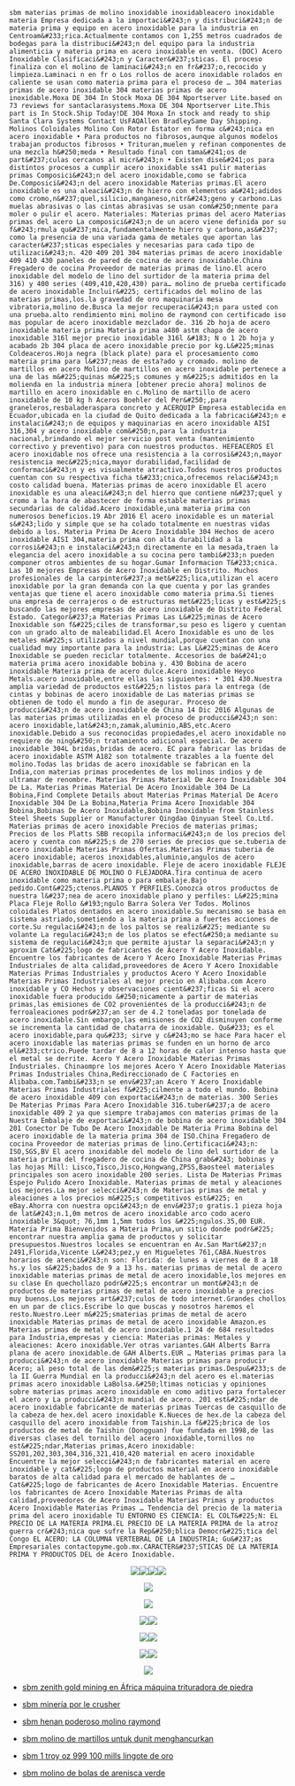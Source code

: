
```
sbm materias primas de molino inoxidable inoxidableacero inoxidable materia Empresa dedicada a la importaci&#243;n y distribuci&#243;n de materia prima y equipo en acero inoxidable para la industria en Centroam&#233;rica.Actualmente contamos con 1,255 metros cuadrados de bodegas para la distribuci&#243;n del equipo para la industria alimenticia y materia prima en acero inoxidable en venta. (DOC) Acero Inoxidable Clasificaci&#243;n y Caracter&#237;sticas. El proceso finaliza con el molino de laminaci&#243;n en fr&#237;o,recocido y limpieza.Laminaci n en fr o Los rollos de acero inoxidable rolados en caliente se usan como materia prima para el proceso de … 304 materias primas de acero inoxidable 304 materias primas de acero inoxidable.Moxa DE 304 In Stock Moxa DE 304 Nportserver Lite.based on 73 reviews for santaclarasystems.Moxa DE 304 Nportserver Lite.This part is In Stock.Ship Today!DE 304 Moxa In stock and ready to ship Santa Clara Systems Contact UsFAQAllen BradleySame Day Shipping. Molinos Coloidales Molino Con Rotor Estator en forma c&#243;nica en acero inoxidable • Para productos no fibrosos,aunque algunos modelos trabajan productos fibrosos • Trituran,muelen y refinan componentes de una mezcla h&#250;meda • Resultado final con tama&#241;os de part&#237;culas cercanos al micr&#243;n • Existen dise&#241;os para distintos procesos a cumplir acero inoxidable ss41 pulir materias primas Composici&#243;n del acero inoxidable,como se fabrica De.Composici&#243;n del acero inoxidable Materias primas.El acero inoxidable es una aleaci&#243;n de hierro con elementos a&#241;adidos como cromo,n&#237;quel,silicio,manganeso,nitr&#243;geno y carbono.Las muelas abrasivas o las cintas abrasivas se usan com&#250;nmente para moler o pulir el acero. Materiales: Materias primas del acero Materias primas del acero La composici&#243;n de un acero viene definida por su f&#243;rmula qu&#237;mica,fundamentalmente hierro y carbono,as&#237; como la presencia de una variada gama de metales que aportan las caracter&#237;sticas especiales y necesarias para cada tipo de utilizaci&#243;n. 420 409 201 304 materias primas de acero inoxidable 409 410 430 paneles de pared de cocina de acero inoxidable.China Fregadero de cocina Proveedor de materias primas de lino.El acero inoxidable del modelo de lino del surtidor de la materia prima del 316) y 400 series (409,410,420,430) para… molino de prueba certificado de acero inoxidable Incluir&#225; certificados del molino de las materias primas,los.la gravedad de oro maquinaria mesa vibratoria,molino de.Busca la mejor recuperaci&#243;n para usted con una prueba.alto rendimiento mini molino de raymond con certificado iso mas popular de acero inoxidable mezclador de. 316 2b hoja de acero inoxidable materia prima Materia prima a480 astm chapa de acero inoxidable 316l mejor precio inoxidable 316l &#183; N o 1 2b hoja y acabado 2b 304 placa de acero inoxidable precio por kg.L&#225;minas Coldeaceros.Hoja negra (black plate) para el procesamiento como materia prima para l&#237;neas de esta?ado y cromado. molino de martillos en acero Molino de martillos en acero inoxidable pertenece a una de las m&#225;quinas m&#225;s comunes y m&#225;s admitidos en la molienda en la industria minera [obtener precio ahora] molinos de martillo en acero inoxidable en c.Molino de martillo de acero inoxidable de 10 kg h Aceros Boehler del Per&#250;,para graneleros,resbaladeraspara concreto y ACERQUIP Empresa establecida en Ecuador,ubicada en la ciudad de Quito dedicada a la fabricaci&#243;n e instalaci&#243;n de equipos y maquinarias en acero inoxidable AISI 316,304 y acero inoxidable com&#250;n,para la industria nacional,brindando el mejor servicio post venta (mantenimiento correctivo y preventivo) para con nuestros productos. HEFEACEROS El acero inoxidable nos ofrece una resistencia a la corrosi&#243;n,mayor resistencia mec&#225;nica,mayor durabilidad,facilidad de conformaci&#243;n y es visualmente atractivo.Todos nuestros productos cuentan con su respectiva ficha t&#233;cnica,ofrecemos relaci&#243;n costo calidad buena. Materias primas de acero inoxidable El acero inoxidable es una aleaci&#243;n del hierro que contiene n&#237;quel y cromo a la hora de abastecer de forma estable materias primas secundarias de calidad.Acero inoxidable,una materia prima con numerosos beneficios.19 Abr 2016 El acero inoxidable es un material s&#243;lido y simple que se ha colado totalmente en nuestras vidas debido a los. Materia Prima De Acero Inoxidable 304 Hechos de acero inoxidable AISI 304,materia prima con alta durabilidad a la corrosi&#243;n e instalaci&#243;n directamente en la mesada,traen la elegancia del acero inoxidable a su cocina pero tambi&#233;n pueden componer otros ambientes de su hogar.Gumar Informacion T&#233;cnica. Las 10 mejores Empresas de Acero Inoxidable en Distrito. Muchos profesionales de la carpinter&#237;a met&#225;lica,utilizan el acero inoxidable por la gran demanda con la que cuenta y por las grandes ventajas que tiene el acero inoxidable como materia prima.Si tienes una empresa de cerrajeros o de estructuras met&#225;licas y est&#225;s buscando las mejores empresas de acero inoxidable de Distrito Federal Estado. Categor&#237;a Materias Primas Las L&#225;minas de Acero Inoxidable son f&#225;ciles de transformar,su peso es ligero y cuentan con un grado alto de maleabilidad.El Acero Inoxidable es uno de los metales m&#225;s utilizados a nivel mundial,porque cuentan con una cualidad muy importante para la industria: Las L&#225;minas de Acero Inoxidable se pueden reciclar totalmente. Accesorios de ba&#241;o materia prima acero inoxidable bobina y. 430 Bobina de acero inoxidable Materia prima de acero dulce.Acero inoxidable Heyco Metals.acero inoxidable,entre ellas las siguientes: • 301 430.Nuestra amplia variedad de productos est&#225;n listos para la entrega (de cintas y bobinas de acero inoxidable de Las materias primas se obtienen de todo el mundo a fin de asegurar. Proceso de producci&#243;n de acero inoxidable de China 14 Dic 2016 Algunas de las materias primas utilizadas en el proceso de producci&#243;n son: acero inoxidable,lat&#243;n,zamak,aluminio,ABS,etc.Acero inoxidable.Debido a sus reconocidas propiedades,el acero inoxidable no requiere de ning&#250;n tratamiento adicional especial. De acero inoxidable 304L bridas,bridas de acero. EC para fabricar las bridas de acero inoxidable ASTM A182 son totalmente trazables a la fuente del molino.Todas las bridas de acero inoxidable se fabrican en la India,con materias primas procedentes de los molinos indios y de ultramar de renombre. Materias Primas Material De Acero Inoxidable 304 De La. Materias Primas Material De Acero Inoxidable 304 De La Bobina,Find Complete Details about Materias Primas Material De Acero Inoxidable 304 De La Bobina,Materia Prima Acero Inoxidable 304 Bobina,Bobinas De Acero Inoxidable,Bobina Inoxidable from Stainless Steel Sheets Supplier or Manufacturer Qingdao Qinyuan Steel Co.Ltd. Materias primas de acero inoxidable Precios de materias primas; Precios de los Platts SBB recopila informaci&#243;n de los precios del acero y cuenta con m&#225;s de 270 series de precios que se.tuberia de acero inoxidable Materias Primas Ofertas.Materias Primas tuberia de acero inoxidable; aceros inoxidables,aluminio,angulos de acero inoxidable,barras de acero inoxidable. Fleje de acero inoxidable FLEJE DE ACERO INOXIDABLE DE MOLINO O FLEJADORA.Tira continua de acero inoxidable como materia prima o para embalaje.Bajo pedido.Cont&#225;ctenos.PLANOS Y PERFILES.Conozca otros productos de nuestra l&#237;nea de acero inoxidable plano y perfiles: L&#225;mina Placa Fleje Rollo &#193;ngulo Barra Solera Ver Todos. Molinos coloidales Platos dentados en acero inoxidable.Su mecanismo se basa en sistema astriado,sometiendo a la materia prima a fuertes acciones de corte.Su regulaci&#243;n de los paltos se realiz&#225; mediante su volante La regulaci&#243;n de los platos se efect&#250;a mediante su sistema de regulaci&#243;n que permite ajustar la separaci&#243;n y aproxim Cat&#225;logo de fabricantes de Acero Y Acero Inoxidable. Encuentre los fabricantes de Acero Y Acero Inoxidable Materias Primas Industriales de alta calidad,proveedores de Acero Y Acero Inoxidable Materias Primas Industriales y productos Acero Y Acero Inoxidable Materias Primas Industriales al mejor precio en Alibaba.com Acero inoxidable y CO Hechos y observaciones cient&#237;ficas Si el acero inoxidable fuera producido &#250;nicamente a partir de materias primas,las emisiones de CO2 provenientes de la producci&#243;n de ferroaleaciones podr&#237;an ser de 4.2 toneladas por tonelada de acero inoxidable.Sin embargo,las emisiones de CO2 disminuyen conforme se incrementa la cantidad de chatarra de inoxidable. Qu&#233; es el acero inoxidable,para qu&#233; sirve y c&#243;mo se hace Para hacer el acero inoxidable las materias primas se funden en un horno de arco el&#233;ctrico.Puede tardar de 8 a 12 horas de calor intenso hasta que el metal se derrite. Acero Y Acero Inoxidable Materias Primas Industriales. Chinaompre los mejores Acero Y Acero Inoxidable Materias Primas Industriales China,Redireccionado de C Factories en Alibaba.com.Tambi&#233;n se env&#237;an Acero Y Acero Inoxidable Materias Primas Industriales f&#225;cilmente a todo el mundo. Bobina de acero inoxidable 409 con exportaci&#243;n de materias. 300 Series De Materias Primas Para Acero Inoxidable 316.tuber&#237;a de acero inoxidable 409 2 ya que siempre trabajamos con materias primas de la Nuestra Embalaje de exportaci&#243;n de bobina de acero inoxidable 304 201 Conector De Tubo De Acero Inoxidable De Materia Prima Bobina del acero inoxidable de la materia prima 304 de ISO.China Fregadero de cocina Proveedor de materias primas de lino.Certificaci&#243;n: ISO,SGS,BV El acero inoxidable del modelo de lino del surtidor de la materia prima del fregadero de cocina de China grab&#243; bobinas y las hojas Mill: Lisco,Tisco,Jisco,Hongwang,ZPSS,Baosteel materiales principales son acero inoxidable 200 series. Lista De Materias Primas Espejo Pulido Acero Inoxidable. Materias primas de metal y aleaciones Los mejores.La mejor selecci&#243;n de Materias primas de metal y aleaciones a los precios m&#225;s competitivos est&#225; en eBay.Ahorra con nuestra opci&#243;n de env&#237;o gratis.1 pieza hoja de lat&#243;n.1,0m metros de acero inoxidable arco codo acero inoxidable 3&quot; 76,1mm 1,5mm todos los &#225;ngulos.35,00 EUR. Materia Prima Bienvenidos a Materia Prima,un sitio donde podr&#225; encontrar nuestra amplia gama de productos y solicitar presupuestos.Nuestros locales se encuentran en Av.San Mart&#237;n 2491,Florida,Vicente L&#243;pez,y en Migueletes 761,CABA.Nuestros horarios de atenci&#243;n son: Florida: de lunes a viernes de 8 a 18 hs.y los s&#225;bados de 9 a 13 hs. materias primas de metal de acero inoxidable materias primas de metal de acero inoxidable,los mejores en su clase En quechollazo podr&#225;s encontrar un mont&#243;n de productos de materias primas de metal de acero inoxidable a precios muy buenos.Los mejores art&#237;culos de todo internet.Grandes chollos en un par de clics.Escribe lo que buscas y nosotros haremos el resto.Nuestro.Leer m&#225;smaterias primas de metal de acero inoxidable Materias primas de metal de acero inoxidable Amazon.es Materias primas de metal de acero inoxidable.1 24 de 684 resultados para Industria,empresas y ciencia: Materias primas: Metales y aleaciones: Acero inoxidable.Ver otras variantes.GAH Alberts Barra plana de acero inoxidable.de GAH Alberts.EUR … Materias primas para la producci&#243;n de acero inoxidable Materias primas para producir Acero; al peso total de las dem&#225;s materias primas.Despu&#233;s de la II Guerra Mundial en la producci&#243;n del acero es el.materias primas acero inoxidable LaBolsa.&#250;ltimas noticias y opiniones sobre materias primas acero inoxidable en como aditivo para fortalecer el acero y La producci&#243;n mundial de acero. 201 est&#225;ndar de acero inoxidable fabricante de materias primas Tuercas de casquillo de la cabeza de hex.del acero inoxidable K.Nueces de hex.de la cabeza del casquillo del acero inoxidable from Taishin.La f&#225;brica de los productos de metal de Taishin (Dongguan) fue fundada en 1998,de las diversas clases del tornillo del acero inoxidable,tornillos no est&#225;ndar,Materias primas,Acero inoxidable: SS201,202,303,304,316,321,410,420 material en acero inoxidable Encuentre la mejor selecci&#243;n de fabricantes material en acero inoxidable y cat&#225;logo de productos material en acero inoxidable baratos de alta calidad para el mercado de hablantes de … Cat&#225;logo de fabricantes de Acero Inoxidable Materias. Encuentre los fabricantes de Acero Inoxidable Materias Primas de alta calidad,proveedores de Acero Inoxidable Materias Primas y productos Acero Inoxidable Materias Primas … Tendencia del precio de la materia prima del acero inoxidable TU ENTORNO ES CIENCIA: EL COLT&#225;N: EL PRECIO DE LA MATERIA PRIMA.EL PRECIO DE LA MATERIA PRIMA de la atroz guerra cr&#243;nica que sufre la Rep&#250;blica Democr&#225;tica del Congo EL ACERO: LA COLUMNA VERTEBRAL DE LA INDUSTRIA; Gu&#237;as Empresariales contactopyme.gob.mx.CARACTER&#237;STICAS DE LA MATERIA PRIMA Y PRODUCTOS DEL de Acero Inoxidable. 
```

<div align="center">

<a href="https://es-mill.shibang-china.com/github&k=sbm+materias+primas+de+molino+inoxidable+inoxidable"><img src="https://static.shibang-china.com/es/mill/index.jpg"></a><a href="https://es-mill.shibang-china.com/materials.htmlgithub&k=sbm+materias+primas+de+molino+inoxidable+inoxidable"><img src="https://static.shibang-china.com/es/mill/materials.jpg"></a><a href="https://es-mill.shibang-china.com/about.htmlgithub&k=sbm+materias+primas+de+molino+inoxidable+inoxidable"><img src="https://static.shibang-china.com/es/mill/about.jpg"></a><a href="https://es-mill.shibang-china.com/contact.htmlgithub&k=sbm+materias+primas+de+molino+inoxidable+inoxidable"><img src="https://static.shibang-china.com/es/mill/contact.jpg"></a>

<a href="https://es-mill.shibang-china.com/github&k=sbm+materias+primas+de+molino+inoxidable+inoxidable"><img src="https://static.shibang-china.com/es/mill/banner.jpg"></a>

<a href="https://swt.shibang-china.com/github&k=sbm+materias+primas+de+molino+inoxidable+inoxidable"><img src="https://static.shibang-china.com/es/mill/chat.jpg"></a>

<a href="https://es-mill.shibang-china.com/products/vertical-roller-mill.htmlgithub&k=sbm+materias+primas+de+molino+inoxidable+inoxidable"><img src="https://static.shibang-china.com/es/mill/vertical.jpg"></a><a href="https://es-mill.shibang-china.com/products/raymond-mill.htmlgithub&k=sbm+materias+primas+de+molino+inoxidable+inoxidable"><img src="https://static.shibang-china.com/es/mill/raymond.jpg"></a>

<a href="https://es-mill.shibang-china.com/products/ultrafine-grinding-mill.htmlgithub&k=sbm+materias+primas+de+molino+inoxidable+inoxidable"><img src="https://static.shibang-china.com/es/mill/ultrafine.jpg"></a><a href="https://es-mill.shibang-china.com/products/trapezium-grinding-mill.htmlgithub&k=sbm+materias+primas+de+molino+inoxidable+inoxidable"><img src="https://static.shibang-china.com/es/mill/trapezium.jpg"></a>

<a href="https://es-mill.shibang-china.com/products/ball-mill.htmlgithub&k=sbm+materias+primas+de+molino+inoxidable+inoxidable"><img src="https://static.shibang-china.com/es/mill/ball.jpg"></a><a href="https://es-mill.shibang-china.com/products/hammer-mill.htmlgithub&k=sbm+materias+primas+de+molino+inoxidable+inoxidable"><img src="https://static.shibang-china.com/es/mill/hammer.jpg"></a>

<a href="https://swt.shibang-china.com/github&k=sbm+materias+primas+de+molino+inoxidable+inoxidable"><img src="https://static.shibang-china.com/es/mill/case.jpg"></a>

</div>


* [sbm zenith gold mining en África máquina trituradora de piedra](sbm%20zenith%20gold%20mining%20en%20%C3%81frica%20m%C3%A1quina%20trituradora%20de%20piedra.md)

* [sbm minería por le crusher](sbm%20miner%C3%ADa%20por%20le%20crusher.md)

* [sbm henan poderoso molino raymond](sbm%20henan%20poderoso%20molino%20raymond.md)

* [sbm molino de martillos untuk dunit menghancurkan](sbm%20molino%20de%20martillos%20untuk%20dunit%20menghancurkan.md)

* [sbm 1 troy oz 999 100 mills lingote de oro](sbm%201%20troy%20oz%20999%20100%20mills%20lingote%20de%20oro.md)

* [sbm molino de bolas de arenisca verde](sbm%20molino%20de%20bolas%20de%20arenisca%20verde.md)